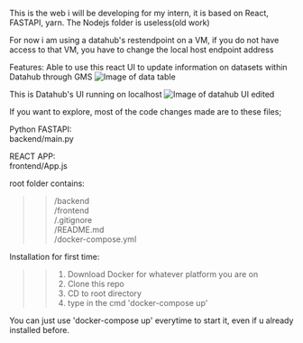 This is the web i will be developing for my intern, it is based on React, FASTAPI, yarn. The Nodejs folder is useless(old work)

For now i am using a datahub's restendpoint on a VM, if you do not have access to that VM, you have to change the local host endpoint address

Features:
Able to use this react UI to update information on datasets within Datahub through GMS
![Image of data table](https://user-images.githubusercontent.com/60865228/133769051-49a21991-77ed-4d6e-a2c8-81b44fc7c775.gif)

This is Datahub's UI running on localhost
![Image of datahub UI edited](https://user-images.githubusercontent.com/60865228/131979923-ebe9efec-f11d-4da3-870b-c9a6294de6a0.png)


If you want to explore, most of the code changes made are to these files;

Python FASTAPI:\
backend/main.py

REACT APP:\
frontend/App.js

root folder contains:
>>/backend\
>>/frontend\
>>/.gitignore\
>>/README.md\
>>/docker-compose.yml

Installation for first time:
>>1. Download Docker for whatever platform you are on
>>2. Clone this repo
>>3. CD to root directory
>>4. type in the cmd 'docker-compose up'

You can just use 'docker-compose up' everytime to start it, even if u already installed before.

